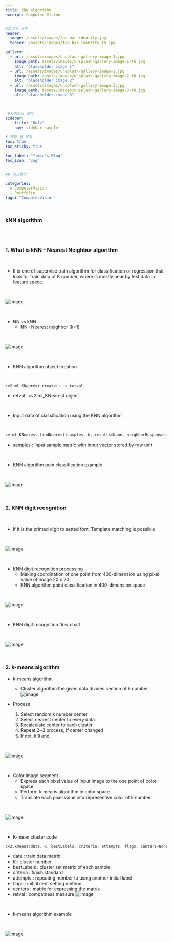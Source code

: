 ```yaml
---
title: kNN algorithm
excerpt: Computer Vision


#최상위 사진
header:
  image: /assets/images/foo-bar-identity.jpg
  teaser: /assets/images/foo-bar-identity-th.jpg

gallery:
  - url: /assets/images/unsplash-gallery-image-1.jpg
    image_path: assets/images/unsplash-gallery-image-1-th.jpg
    alt: "placeholder image 1"
  - url: /assets/images/unsplash-gallery-image-2.jpg
    image_path: assets/images/unsplash-gallery-image-2-th.jpg
    alt: "placeholder image 2"
  - url: /assets/images/unsplash-gallery-image-3.jpg
    image_path: assets/images/unsplash-gallery-image-3-th.jpg
    alt: "placeholder image 3"
    


 #사이드바 설정 
sidebar:
  - title: "Role"
    nav: sidebar-sample

# 해당 글 목차
toc: true
toc_sticky: true

toc_label: "Yimsu's Blog"
toc_icon: "cog"


## 테그설정

categories:
  - ComputerVision
  - Portfolio
tags: "ComputerVision"

---
```



### kNN algorithm

<br/>
<br/>

### 1. What is kNN - Nearest Neighbor algorithm

<br/>

- It is one of supervise train algorithm for classification or regression that look for train data of K number, where is mostly near by test data in feature space.


<br/>

![image](/assets/images/computervision/20200911_1.png)

<br/>

- NN vs kNN
    - NN : Nearest neighbor (k=1)


<br/>

![image](/assets/images/computervision/20200911_2.png)

<br/>

- KNN algorithm object creation

<br/>

``` c
cv2.ml.KNearest_create() -> retval
```

- retval : cv2.ml_KNearest object

<br/>


- Input data of classification using the KNN algorithm 

<br/>

``` c
cv.ml_KNearest.findNearest(samples, k, results=None, neighborResponses=None, dist=None, flgs=None) -> retval, results, neighborResposnes, dist
```
- samples : Input sample matric with input vector stored by row unit 

<br/>

- KNN algorithm poin classification example


<br/>

![image](/assets/images/computervision/20200911_3.png)

<br/>



### 2. KNN digit recognition

<br/>

- If it is the printed digit to setted font, Template matching is possible


<br/>

![image](/assets/images/computervision/20200911_5.png)

<br/>

- KNN digit recognition processing
    - Making coordination of one point from 400-dimension using pixel value of image 20 x 20
    - KNN algorithm point classification in 400-dimension space


<br/>

![image](/assets/images/computervision/20200911_6.png)

<br/>

- KNN digit recognition flow chart



<br/>

![image](/assets/images/computervision/20200911_7.png)

<br/>




### 2. k-means algorithm

- k-means algorithm
    - Cluster algorithm the given data divides section of k number
            ![image](/assets/images/computervision/20200914_8.png)


- Process
    1. Select random k number center
    2. Select nearest center to every data
    3. Recalculate center to each cluster
    4. Repeat 2~3 process, If center changed
    5. If not, it'll end



<br/>

![image](/assets/images/computervision/20200914_9.png)

<br/>


- Color image segment
    - Express each pixel value of input image to the one point of color space 
    - Perform k-means algorithm in color space
    - Translate each pixel value into representive color of k number

<br/>

![image](/assets/images/computervision/20200914_10.png)

<br/>


- K-mean cluster code

``` c 
cv2.kmeans(data, K, bestLabels, criteria, attempts, flags, centers=None) -> retval, bestLabels, centers
```

- data : train data matrix
- K : cluster number
- bestLabels : cluster set matrix of each sample
- criteria : finish standard
- attempts : repeating number to using another initial label
- flags : initial cent setting method
- centers : matrix for expressing the matrix
- retval : compatness measure  ![image](/assets/images/computervision/20200914_11.png)

<br/>

- k-means algorithm example


<br/>

![image](/assets/images/computervision/20200914_12.png)

<br/>

